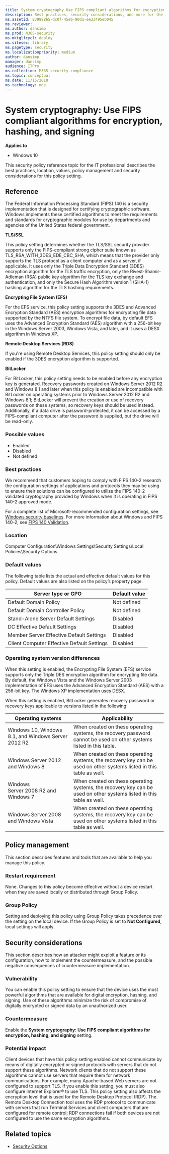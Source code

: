 ```yaml
---
title: System cryptography Use FIPS compliant algorithms for encryption, hashing, and signing (Windows 10)
description: Best practices, security considerations, and more for the policy setting System cryptography Use FIPS compliant algorithms for encryption, hashing, and signing
ms.assetid: 83988865-dc0f-45eb-90d1-ee33495eb045
ms.reviewer: 
ms.author: dansimp
ms.prod: m365-security
ms.mktglfcycl: deploy
ms.sitesec: library
ms.pagetype: security
ms.localizationpriority: medium
author: dansimp
manager: dansimp
audience: ITPro
ms.collection: M365-security-compliance
ms.topic: conceptual
ms.date: 11/16/2018
ms.technology: mde
---
```


# System cryptography: Use FIPS compliant algorithms for encryption, hashing, and signing

**Applies to**
-   Windows 10

This security policy reference topic for the IT professional describes the best practices, location, values, policy management and security considerations for this policy setting.

## Reference

The Federal Information Processing Standard (FIPS) 140 is a security implementation that is designed for certifying cryptographic software. Windows implements these certified algorithms to meet the requirements and standards for cryptographic modules for use by departments and agencies of the 
United States federal government.

**TLS/SSL**

This policy setting determines whether the TLS/SSL security provider supports only the FIPS-compliant strong cipher suite known as TLS\_RSA\_WITH\_3DES\_EDE\_CBC\_SHA, which means that the provider only supports the TLS protocol as a client computer and as a server, if applicable. It uses only the 
Triple Data Encryption Standard (3DES) encryption algorithm for the TLS traffic encryption, only the Rivest-Shamir-Adleman (RSA) public key algorithm for the TLS key exchange and authentication, and only the Secure Hash Algorithm version 1 (SHA-1) hashing algorithm for the TLS hashing requirements.

**Encrypting File System (EFS)**

For the EFS service, this policy setting supports the 3DES and Advanced Encryption Standard (AES) encryption algorithms for encrypting file data supported by the NTFS file system. To encrypt file data, by default EFS uses the Advanced Encryption Standard (AES) algorithm with a 256-bit key in the Windows Server 2003, Windows Vista, and later, and it uses a DESX algorithm in Windows XP.

**Remote Desktop Services (RDS)**

If you're using Remote Desktop Services, this policy setting should only be enabled if the 3DES encryption algorithm is supported.

**BitLocker**

For BitLocker, this policy setting needs to be enabled before any encryption key is generated.
Recovery passwords created on Windows Server 2012 R2 and Windows 8.1 and later when this policy is enabled are incompatible with BitLocker on operating systems prior to Windows Server 2012 R2 and Windows 8.1; BitLocker will prevent the creation or use of recovery passwords on these systems, so recovery keys should be used instead.
Additionally, if a data drive is password-protected, it can be accessed by a FIPS-compliant computer after the password is supplied, but the drive will be read-only.

### Possible values

-   Enabled
-   Disabled
-   Not defined

### Best practices

We recommend that customers hoping to comply with FIPS 140-2 research the configuration settings of applications and protocols they may be using to ensure their solutions can be configured to utilize the FIPS 140-2 validated cryptography provided by Windows when it is operating in FIPS 140-2 approved mode.

For a complete list of Microsoft-recommended configuration settings, see [Windows security baselines](../windows-security-baselines.md). For more information about Windows and FIPS 140-2, see [FIPS 140 Validation](../fips-140-validation.md).

### Location

Computer Configuration\\Windows Settings\\Security Settings\\Local Policies\\Security Options

### Default values

The following table lists the actual and effective default values for this policy. Default values are also listed on the policy’s property page.

| Server type or GPO | Default value |
| - | - |
| Default Domain Policy| Not defined| 
| Default Domain Controller Policy | Not defined| 
| Stand-Alone Server Default Settings | Disabled| 
| DC Effective Default Settings | Disabled| 
| Member Server Effective Default Settings | Disabled| 
| Client Computer Effective Default Settings | Disabled| 
 
### Operating system version differences

When this setting is enabled, the Encrypting File System (EFS) service supports only the Triple DES encryption algorithm for encrypting file data. By default, the Windows Vista and the Windows Server 2003 implementation of EFS uses the Advanced Encryption Standard (AES) with a 256-bit key. The Windows XP implementation uses DESX.

When this setting is enabled, BitLocker generates recovery password or recovery keys applicable to versions listed in the following:

| Operating systems | Applicability |
| - | - |
| Windows 10, Windows 8.1, and Windows Server 2012 R2| When created on these operating systems, the recovery password cannot be used on other systems listed in this table.| 
| Windows Server 2012 and Windows 8 | When created on these operating systems, the recovery key can be used on other systems listed in this table as well.| 
| Windows Server 2008 R2 and Windows 7 | When created on these operating systems, the recovery key can be used on other systems listed in this table as well.| 
| Windows Server 2008 and Windows Vista | When created on these operating systems, the recovery key can be used on other systems listed in this table as well.| 
 
## Policy management

This section describes features and tools that are available to help you manage this policy.

### Restart requirement

None. Changes to this policy become effective without a device restart when they are saved locally or distributed through Group Policy.

### Group Policy

Setting and deploying this policy using Group Policy takes precedence over the setting on the local device. If the Group Policy is set to **Not Configured**, local settings will apply.

## Security considerations

This section describes how an attacker might exploit a feature or its configuration, how to implement the countermeasure, and the possible negative consequences of countermeasure implementation.

### Vulnerability

You can enable this policy setting to ensure that the device uses the most powerful algorithms that are available for digital encryption, hashing, and signing. Use of these algorithms minimize the risk of compromise of digitally encrypted or signed data by an unauthorized user.

### Countermeasure

Enable the **System cryptography: Use FIPS compliant algorithms for encryption, hashing, and signing** setting.

### Potential impact

Client devices that have this policy setting enabled cannot communicate by means of digitally encrypted or signed protocols with servers that do not support these algorithms. Network clients that do not support these algorithms cannot use servers that require them for network communications. For example, many Apache-based Web servers are not configured to support TLS. If you enable this setting, you must also configure Internet Explorer® to use TLS. This policy setting also affects the encryption level that is used for the Remote Desktop Protocol (RDP). The Remote Desktop Connection tool 
uses the RDP protocol to communicate with servers that run Terminal Services and client computers that are configured for remote control; RDP connections fail if both devices are not configured to use the same encryption algorithms.

## Related topics

- [Security Options](security-options.md)